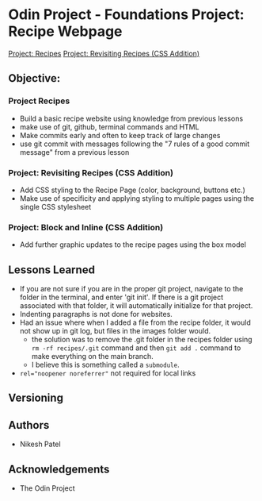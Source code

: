 # Odin Project - Foundations Project: Recipe Webpage

[Project: Recipes](https://www.theodinproject.com/lessons/foundations-recipes)
[Project: Revisiting Recipes (CSS Addition)](https://www.theodinproject.com/lessons/foundations-the-cascade#assignment)

## Objective:

### Project Recipes
- Build a basic recipe website using knowledge from previous lessons
- make use of git, github, terminal commands and HTML
- Make commits early and often to keep track of large changes
- use git commit with messages following the "7 rules of a good commit message" from a previous lesson

### Project: Revisiting Recipes (CSS Addition)
- Add CSS styling to the Recipe Page (color, background, buttons etc.)
- Make use of specificity and applying styling to multiple pages using the single CSS stylesheet

### Project: Block and Inline (CSS Addition)
- Add further graphic updates to the recipe pages using the box model


## Lessons Learned
-  If you are not sure if you are in the proper git project, navigate to the folder in the terminal, and enter 'git init'. If there is a git project associated with that folder, it will automatically initialize for that project.
- Indenting paragraphs is not done for websites.
- Had an issue where when I added a file from the recipe folder, it would not show up in git log, but files in the images folder would.
	- the solution was to remove the .git folder in the recipes folder using `rm -rf recipes/.git` command and then `git add .` command to make everything on the main branch.
	- I believe this is something called a `submodule`.
- `rel="noopener noreferrer"` not required for local links



## Versioning

## Authors
- Nikesh Patel

## Acknowledgements
- The Odin Project
